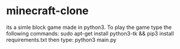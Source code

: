 # minecraft-clone
its a simle block game made in python3. To play the game type the following commands: sudo apt-get install python3-tk && pip3 install requirements.txt then type: python3 main.py
